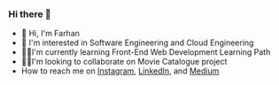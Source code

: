 ### Hi there 👋

<!--
**frhan18/frhan18** is a ✨ _special_ ✨ repository because its `README.md` (this file) appears on your GitHub profile.

Here are some ideas to get you started:

- 🔭 I’m currently working on ...
- 🌱 I’m currently learning ...
- 👯 I’m looking to collaborate on ...
- 🤔 I’m looking for help with ...
- 💬 Ask me about ...
- 📫 How to reach me: ...
- 😄 Pronouns: ...
- ⚡ Fun fact: ...
-->

- 👋 Hi, I'm Farhan
- 👀 I'm interested in Software Engineering and Cloud Engineering 
- 👨‍🎓I'm currently learning Front-End Web Development Learning Path
- 👨‍💻I'm looking to collaborate on Movie Catalogue project
- How to reach me on 
<a href="https://www.instagram.com/pukulanbalmon_18" target="_blank">Instagram</a>, 
<a href="https://www.linkedin.com/in/farhan-20241221a/" target="_blank">LinkedIn</a>, and 
<a href="https://medium.com/@farhan18apr02" target="_blank">Medium</a>
 
